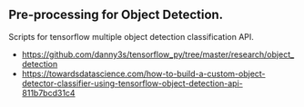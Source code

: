 ## Pre-processing for Object Detection.
Scripts for tensorflow multiple object detection classification API.

- https://github.com/danny3s/tensorflow_py/tree/master/research/object_detection
- https://towardsdatascience.com/how-to-build-a-custom-object-detector-classifier-using-tensorflow-object-detection-api-811b7bcd31c4
